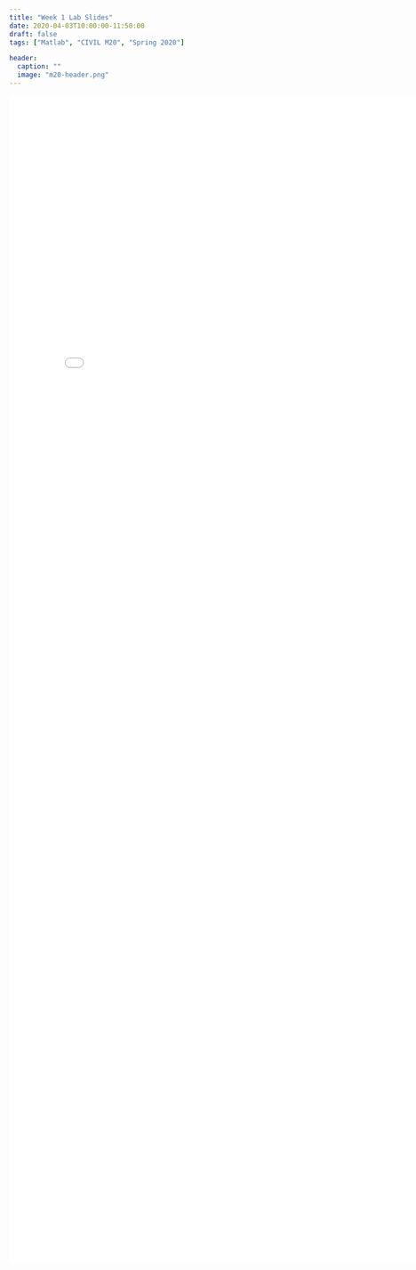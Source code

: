```yaml
---
title: "Week 1 Lab Slides"
date: 2020-04-03T10:00:00-11:50:00
draft: false
tags: ["Matlab", "CIVIL M20", "Spring 2020"]

header:
  caption: ""
  image: "m20-header.png"
---
```


<embed src="CEE M20 Lab Week 1.pdf" width="800px" height="2100px" />